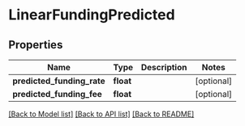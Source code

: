 # LinearFundingPredicted

## Properties
Name | Type | Description | Notes
------------ | ------------- | ------------- | -------------
**predicted_funding_rate** | **float** |  | [optional] 
**predicted_funding_fee** | **float** |  | [optional] 

[[Back to Model list]](../README.md#documentation-for-models) [[Back to API list]](../README.md#documentation-for-api-endpoints) [[Back to README]](../README.md)


